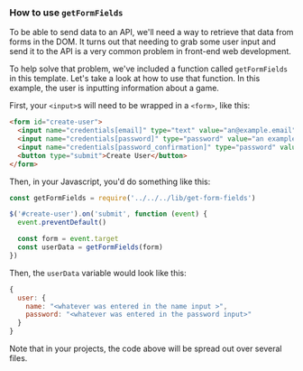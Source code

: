 ### How to use `getFormFields`

To be able to send data to an API, we'll need a way to retrieve that data from
forms in the DOM. It turns out that needing to grab some user
input and send it to the API is a very common problem in front-end web
development.

To help solve that problem, we've included a function called `getFormFields` in
this template. Let's take a look at how to use that function. In this example,
the user is inputting information about a game.

First, your `<input>`s will need to be wrapped in a `<form>`, like this:

```html
<form id="create-user">
  <input name="credentials[email]" type="text" value="an@example.email">
  <input name="credentials[password]" type="password" value="an example password">
  <input name="credentials[password_confirmation]" type="password" value="an example password">
  <button type="submit">Create User</button>
</form>
```
Then, in your Javascript, you'd do something like this:

```js
const getFormFields = require('../../../lib/get-form-fields')

$('#create-user').on('submit', function (event) {
  event.preventDefault()

  const form = event.target
  const userData = getFormFields(form)
})
```

Then, the `userData` variable would look like this:

```js
{
  user: {
    name: "<whatever was entered in the name input >",
    password: "<whatever was entered in the password input>"
  }
}
```

Note that in your projects, the code above will be spread out over several
files.
